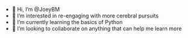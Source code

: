 - 👋 Hi, I’m @JoeyBM
- 👀 I’m interested in re-engaging with more cerebral pursuits
- 🌱 I’m currently learning the basics of Python
- 💞️ I’m looking to collaborate on anything that can help me learn more

<!---
JoeyBM/JoeyBM is a ✨ special ✨ repository because its `README.md` (this file) appears on your GitHub profile.
You can click the Preview link to take a look at your changes.
--->

